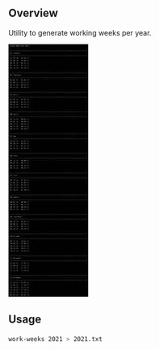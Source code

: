 ## Overview

Utility to generate working weeks per year.

![](src/assets/previews/preview.jpg)

## Usage

```bash
work-weeks 2021 > 2021.txt
```
